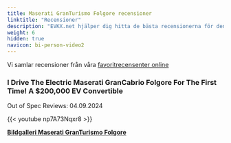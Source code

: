 ```yaml
---
title: Maserati GranTurismo Folgore recensioner
linktitle: "Recensioner"
description: "EVKX.net hjälper dig hitta de bästa recensionerna för denna modell."
weight: 6
hidden: true
navicon: bi-person-video2
---
```

Vi samlar recensioner från våra [favoritrecensenter online](../../../../../guides/evreviewers/)

<div class="container text-center shadow p-2 pe-4 mb-5 bg-body-tertiary rounded border">
<h3>I Drive The Electric Maserati GranCabrio Folgore For The First Time! A $200,000 EV Convertible</h3>
<p>Out of Spec Reviews: 04.09.2024</p>

{{< youtube np7A73Nqxr8 >}}

</div>
<div class="mt-3 mb-3">
<a href="../gallery/" class="text-decoration-none text-black">
<strong><i class="bi-arrow-left"></i>Bildgalleri  </strong>
</a>
<a href="../" class="text-decoration-none text-black float-end">
<strong>Maserati GranTurismo Folgore <i class="bi-arrow-right"></i></strong>
</a>
</div>
